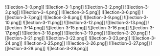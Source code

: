 ![[lection-3-0.png]]
![[lection-3-1.png]]
![[lection-3-2.png]]
![[lection-3-3.png]]
![[lection-3-4.png]]
![[lection-3-5.png]]
![[lection-3-6.png]]
![[lection-3-7.png]]
![[lection-3-8.png]]
![[lection-3-9.png]]
![[lection-3-10.png]]
![[lection-3-11.png]]
![[lection-3-12.png]]
![[lection-3-13.png]]
![[lection-3-14.png]]
![[lection-3-15.png]]
![[lection-3-16.png]]
![[lection-3-17.png]]
![[lection-3-18.png]]
![[lection-3-19.png]]
![[lection-3-20.png]]
![[lection-3-21.png]]
![[lection-3-22.png]]
![[lection-3-23.png]]
![[lection-3-24.png]]
![[lection-3-25.png]]
![[lection-3-26.png]]
![[lection-3-27.png]]
![[lection-3-28.png]]
![[lection-3-29.png]]